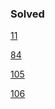 ### Solved

[11](https://leetcode.com/problems/container-with-most-water/description/)

[84](https://leetcode.com/problems/largest-rectangle-in-histogram/description/)

[105](https://leetcode.com/problems/construct-binary-tree-from-preorder-and-inorder-traversal/description/)

[106](https://leetcode.com/problems/construct-binary-tree-from-inorder-and-postorder-traversal/description/)